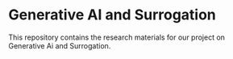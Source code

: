 # Generative AI and Surrogation
This repository contains the research materials for our project on Generative Ai and Surrogation.